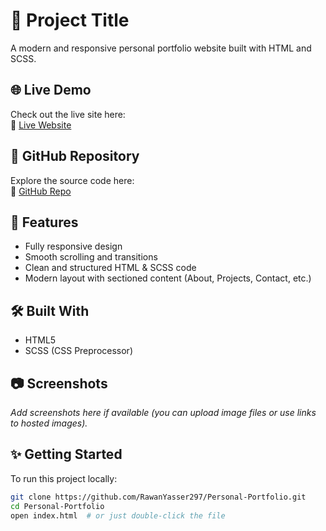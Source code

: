 # 🚀 Project Title

A modern and responsive personal portfolio website built with HTML and SCSS. 

## 🌐 Live Demo

Check out the live site here:  
🔗 [Live Website](https://rawanyasser297.github.io/Personal-Portfolio/)

## 📁 GitHub Repository

Explore the source code here:  
🔗 [GitHub Repo](https://github.com/RawanYasser297/FREEBIES-Landingpage-LaslesVPN.git)

## 📸 Features

- Fully responsive design
- Smooth scrolling and transitions
- Clean and structured HTML & SCSS code
- Modern layout with sectioned content (About, Projects, Contact, etc.)

## 🛠️ Built With

- HTML5
- SCSS (CSS Preprocessor)

## 📷 Screenshots

_Add screenshots here if available (you can upload image files or use links to hosted images)._

## ✨ Getting Started

To run this project locally:

```bash
git clone https://github.com/RawanYasser297/Personal-Portfolio.git
cd Personal-Portfolio
open index.html  # or just double-click the file
